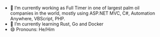 - 🔭 I’m currently working as Full Timer in one of largest palm oil companies in the world, mostly using ASP.NET MVC, C#, Automation Anywhere, VBScript, PHP.
- 🌱 I’m currently learning Rust, Go and Docker
- 😄 Pronouns: He/Him
